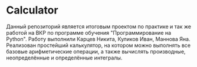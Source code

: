 # Calculator
Данный репозиторий является итоговым проектом по практике и так же работой на ВКР по программе обучения "Программирование на Python".
Работу выполнили Карцев Никита, Куликов Иван, Маннова Яна.
Реализован простейший калькулятор, на котором можно выполнять все базовые арифметические операции, а также вычислять производные, неопределённые и определённые интегралы.